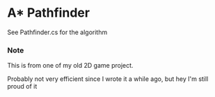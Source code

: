 # A* Pathfinder

See Pathfinder.cs for the algorithm


### Note

This is from one of my old 2D game project. 

Probably not very efficient since I wrote it a while ago, but hey I'm still proud of it
